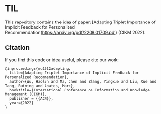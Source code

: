 # TIL
This repository contains the idea of paper: [Adapting Triplet Importance of Implicit Feedback for Personalized Recommendation(https://arxiv.org/pdf/2208.01709.pdf) (CIKM 2022).


## Citation
If you find this code or idea useful, please cite our work:
```
@inproceedings{wu2022adapting,
  title={Adapting Triplet Importance of Implicit Feedback for Personalized Recommendation},
  author={Wu, Haolun and Ma, Chen and Zhang, Yingxue and Liu, Xue and Tang, Ruiming and Coates, Mark},
  booktitle={International Conference on Information and Knowledge Management (CIKM)},
  publisher = {{ACM}},
  year={2022}
}
```
